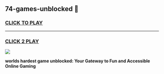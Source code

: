 
## 74-games-unblocked 👋
<h3>
<a href="https://premium.freeplayer.one?title=74-games-unblocked&ref=14F">CLICK TO PLAY</a></h3>
<hr>

<h3>
<a href="https://premium.freeplayer.one?title=74-games-unblocked&ref=14F">CLICK 2 PLAY</a>
  
</h3>

<a href="https://premium.freeplayer.one?title=74-games-unblocked&ref=12F/"><img src="https://clearcache.store/games.png"></a>


**worlds hardest game unblocked: Your Gateway to Fun and Accessible Online Gaming**
